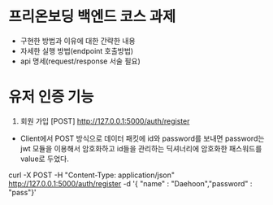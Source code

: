 # 프리온보딩 백엔드 코스 과제

- 구현한 방법과 이유에 대한 간략한 내용
- 자세한 실행 방법(endpoint 호출방법)
- api 명세(request/response 서술 필요)

# 유저 인증 기능

1. 회원 가입
[POST] http://127.0.0.1:5000/auth/register

- Client에서 POST 방식으로 데이터 패킷에 id와 password를 보내면 password는 jwt 모듈을 이용해서 암호화하고 id들을 관리하는 딕셔너리에 암호화한 패스워드를 value로 두었다.

curl -X POST -H "Content-Type: application/json" http://127.0.0.1:5000/auth/register -d '{ "name" : "Daehoon","password" : "pass"}'
